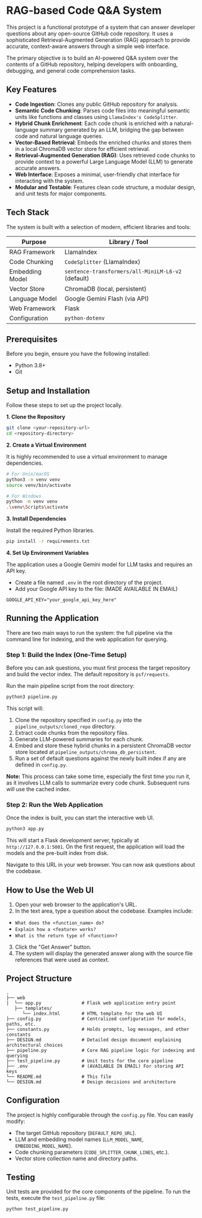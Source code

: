 # RAG-based Code Q&A System

This project is a functional prototype of a system that can answer developer questions about any open-source GitHub code repository. It uses a sophisticated Retrieval-Augmented Generation (RAG) approach to provide accurate, context-aware answers through a simple web interface.

The primary objective is to build an AI-powered Q&A system over the contents of a GitHub repository, helping developers with onboarding, debugging, and general code comprehension tasks.

## Key Features

* **Code Ingestion**: Clones any public GitHub repository for analysis.
* **Semantic Code Chunking**: Parses code files into meaningful semantic units like functions and classes using `LlamaIndex's CodeSplitter`.
* **Hybrid Chunk Enrichment**: Each code chunk is enriched with a natural-language summary generated by an LLM, bridging the gap between code and natural language queries.
* **Vector-Based Retrieval**: Embeds the enriched chunks and stores them in a local ChromaDB vector store for efficient retrieval.
* **Retrieval-Augmented Generation (RAG)**: Uses retrieved code chunks to provide context to a powerful Large Language Model (LLM) to generate accurate answers.
* **Web Interface**: Exposes a minimal, user-friendly chat interface for interacting with the system.
* **Modular and Testable**: Features clean code structure, a modular design, and unit tests for major components.

## Tech Stack

The system is built with a selection of modern, efficient libraries and tools:

| Purpose         | Library / Tool                           |
| ----------------------- | ------------------------------------------------------------------ |
| RAG Framework      | LlamaIndex                   |
| Code Chunking      | `CodeSplitter` (LlamaIndex)          |
| Embedding Model     | `sentence-transformers/all-MiniLM-L6-v2` (default) |
| Vector Store      | ChromaDB (local, persistent)          |
| Language Model     | Google Gemini Flash (via API)         |
| Web Framework      | Flask                       |
| Configuration      | `python-dotenv`                |

## Prerequisites

Before you begin, ensure you have the following installed:
* Python 3.8+
* Git

## Setup and Installation

Follow these steps to set up the project locally.

**1. Clone the Repository**

```bash
git clone <your-repository-url>
cd <repository-directory>
```

**2. Create a Virtual Environment**

It is highly recommended to use a virtual environment to manage dependencies.

```bash
# For Unix/macOS
python3 -m venv venv
source venv/bin/activate

# For Windows
python -m venv venv
.\venv\Scripts\activate
```

**3. Install Dependencies**

Install the required Python libraries.

```bash
pip install -r requirements.txt
```

**4. Set Up Environment Variables**

The application uses a Google Gemini model for LLM tasks and requires an API key.

* Create a file named `.env` in the root directory of the project.
* Add your Google API key to the file: (MADE AVAILABLE IN EMAIL)

```env
GOOGLE_API_KEY="your_google_api_key_here"
```

## Running the Application

There are two main ways to run the system: the full pipeline via the command line for indexing, and the web application for querying.

### Step 1: Build the Index (One-Time Setup)

Before you can ask questions, you must first process the target repository and build the vector index. The default repository is `psf/requests`.

Run the main pipeline script from the root directory:

```bash
python3 pipeline.py
```

This script will:

1. Clone the repository specified in `config.py` into the `pipeline_outputs/cloned_repo` directory.
2. Extract code chunks from the repository files.
3. Generate LLM-powered summaries for each chunk.
4. Embed and store these hybrid chunks in a persistent ChromaDB vector store located at `pipeline_outputs/chroma_db_persistent`.
5. Run a set of default questions against the newly built index if any are defined in `config.py`.

**Note:** This process can take some time, especially the first time you run it, as it involves LLM calls to summarize every code chunk. Subsequent runs will use the cached index.

### Step 2: Run the Web Application

Once the index is built, you can start the interactive web UI.

```bash
python3 app.py
```


This will start a Flask development server, typically at `http://127.0.0.1:5001`. On the first request, the application will load the models and the pre-built index from disk.

Navigate to this URL in your web browser. You can now ask questions about the codebase.

## How to Use the Web UI

1. Open your web browser to the application's URL.
2. In the text area, type a question about the codebase. Examples include:
  * `What does the <function_name> do?`
  * `Explain how a <feature> works?`
  * `What is the return type of <function>?`
3. Click the "Get Answer" button.
4. The system will display the generated answer along with the source file references that were used as context.

## Project Structure

```text
.
├── web
|  └── app.py               # Flask web application entry point
   ├── templates/
      └── index.html        # HTML template for the web UI
├── config.py               # Centralized configuration for models, paths, etc.
├── constants.py            # Holds prompts, log messages, and other constants
├── DESIGN.md               # Detailed design document explaining architectural choices
├── pipeline.py             # Core RAG pipeline logic for indexing and querying
├── test_pipeline.py        # Unit tests for the core pipeline
├── .env                    # (AVAILABLE IN EMAIL) For storing API keys
└── README.md               # This file
└── DESIGN.md               # Design decisions and architecture
```

## Configuration

The project is highly configurable through the `config.py` file. You can easily modify:

* The target GitHub repository (`DEFAULT_REPO_URL`).
* LLM and embedding model names (`LLM_MODEL_NAME`, `EMBEDDING_MODEL_NAME`).
* Code chunking parameters (`CODE_SPLITTER_CHUNK_LINES`, etc.).
* Vector store collection name and directory paths.

## Testing

Unit tests are provided for the core components of the pipeline. To run the tests, execute the `test_pipeline.py` file:

```bash
python test_pipeline.py
```